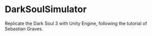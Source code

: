 # DarkSoulSimulator
Replicate the Dark Soul 3 with Unity Engine, following the tutorial of Sebastian Graves.
